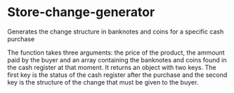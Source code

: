 # Store-change-generator
Generates the change structure in banknotes and coins for a specific cash purchase

The function takes three arguments: the price of the product, the ammount paid by the buyer and an array containing the banknotes and coins found in the cash register at that moment.
It returns an object with two keys. The first key is the status of the cash register after the purchase and the second key is the structure of the change that must be given to the buyer.
